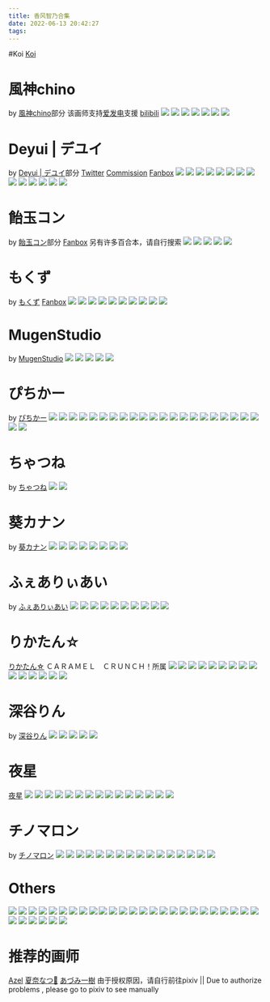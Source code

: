 ```yaml
---
title: 香风智乃合集
date: 2022-06-13 20:42:27
tags:
---
```


#Koi
[Koi](https://www.pixiv.net/users/330328)

# 風神chino
by [風神chino](https://www.pixiv.net/users/30236169)部分
该画师支持[爱发电](https://afdian.net/@fengsheng123)支援 [bilibili](https://space.bilibili.com/28128521)
![](https://pixiv.lolicon.cyou/img-original/img/2022/05/25/18/13/14/98594338_p0.jpg)
![](https://pixiv.lolicon.cyou/img-original/img/2022/04/20/14/40/59/97754265_p0.png)
![](https://pixiv.lolicon.cyou/img-original/img/2021/12/30/17/58/41/95135573_p0.jpg)
![](https://pixiv.lolicon.cyou/img-original/img/2021/09/07/13/35/03/92573335_p0.jpg)
![](https://pixiv.lolicon.cyou/img-original/img/2021/09/02/19/12/53/92454793_p0.png)
![](https://pixiv.lolicon.cyou/img-original/img/2020/10/12/20/55/55/84974113_p0.jpg)
![](https://pixiv.lolicon.cyou/img-original/img/2021/01/20/22/45/04/87186298_p0.jpg)

# Deyui | デユイ
by [Deyui | デユイ](https://www.pixiv.net/users/14881241)部分
[Twitter](https://twitter.com/xdeyuix) [Commission](https://deyui-art.tumblr.com/work) [Fanbox](https://deyui.fanbox.cc/)
[![](https://pixiv.lolicon.cyou/img-original/img/2022/04/01/08/24/41/97319115_p0.jpg)](https://www.pixiv.net/artworks/97319115)
[![](https://pixiv.lolicon.cyou/img-original/img/2021/12/04/00/22/56/94544966_p0.jpg)](https://www.pixiv.net/artworks/94544966)
[![](https://pixiv.lolicon.cyou/img-original/img/2021/03/18/19/21/19/88535270_p0.jpg)](https://www.pixiv.net/artworks/88535270)
[![](https://pixiv.lolicon.cyou/img-original/img/2021/02/21/19/09/23/87942994_p0.jpg)](https://www.pixiv.net/artworks/87942994)
[![](https://pixiv.lolicon.cyou/img-original/img/2020/09/27/18/06/27/84649149_p0.jpg)](https://www.pixiv.net/artworks/84649149)
[![](https://pixiv.lolicon.cyou/img-original/img/2020/08/09/16/43/16/83552982_p0.jpg)](https://www.pixiv.net/artworks/83552982)
[![](https://pixiv.lolicon.cyou/img-original/img/2020/07/01/18/02/04/82685350_p0.jpg)](https://www.pixiv.net/artworks/82685350)
[![](https://pixiv.lolicon.cyou/img-original/img/2020/04/22/00/43/08/80966472_p0.png)](https://www.pixiv.net/artworks/80966472)
[![](https://pixiv.lolicon.cyou/img-original/img/2019/12/25/00/51/45/78469703_p0.jpg)](https://www.pixiv.net/artworks/78469703)
[![](https://pixiv.lolicon.cyou/img-original/img/2019/12/04/01/05/03/78128602_p0.jpg)](https://www.pixiv.net/artworks/78128602)
[![](https://pixiv.lolicon.cyou/img-original/img/2019/10/31/18/03/20/77572625_p0.jpg)](https://www.pixiv.net/artworks/77572625)
[![](https://pixiv.lolicon.cyou/img-original/img/2019/08/18/23/08/51/76334887_p0.png)](https://www.pixiv.net/artworks/76334887)
[![](https://pixiv.lolicon.cyou/img-original/img/2019/05/14/21/49/34/74728614_p0.png)](https://www.pixiv.net/artworks/74728614)
[![](https://pixiv.lolicon.cyou/img-original/img/2018/12/04/00/41/14/71951639_p0.jpg)](https://www.pixiv.net/artworks/71951639)

# 飴玉コン
by [飴玉コン](https://www.pixiv.net/users/1992163)部分
[Fanbox](https://www.pixiv.net/fanbox/creator/1992163)
另有许多百合本，请自行搜索
![](https://pixiv.lolicon.cyou/img-original/img/2022/05/06/14/20/46/98146176_p1.jpg)
![](https://pixiv.lolicon.cyou/img-original/img/2021/12/27/20/57/54/95069579_p0.jpg)
![](https://pixiv.lolicon.cyou/img-original/img/2021/12/04/00/17/50/94544812_p0.jpg)
![](https://pixiv.lolicon.cyou/img-original/img/2021/06/18/19/34/21/90638095_p0.jpg)
![](https://pixiv.lolicon.cyou/img-original/img/2021/06/18/19/36/01/90638131_p0.jpg)

# もくず
by [もくず](https://www.pixiv.net/users/4292709/artworks)
[Fanbox](https://mozukun43.fanbox.cc/)
![](https://www.pixiv.net/artworks/97146184)
![](https://pixiv.lolicon.cyou/img-original/img/2022/01/20/00/00/37/95639476_p0.jpg)
![](https://pixiv.lolicon.cyou/img-original/img/2022/03/12/21/49/42/96863262_p0.jpg)
![](https://pixiv.lolicon.cyou/img-original/img/2022/01/10/10/58/53/95429080_p0.jpg)
![](https://pixiv.lolicon.cyou/img-original/img/2020/12/04/00/02/29/86074640_p0.jpg)
![](https://pixiv.lolicon.cyou/img-original/img/2020/11/01/22/11/24/85398657_p0.jpg)
![](https://pixiv.lolicon.cyou/img-original/img/2020/07/06/19/19/37/82796913_p0.jpg)
![](https://pixiv.lolicon.cyou/img-original/img/2020/04/22/22/25/50/80985455_p0.jpg)
![](https://pixiv.lolicon.cyou/img-original/img/2020/02/24/23/29/40/79710260_p0.jpg)
![](https://pixiv.lolicon.cyou/img-original/img/2018/11/28/18/42/18/71870333_p0.jpg)

# MugenStudio
by [MugenStudio](https://www.pixiv.net/users/9649348)
![](https://pixiv.lolicon.cyou/img-original/img/2022/01/13/00/29/01/95488566_p0.jpg)
![](https://pixiv.lolicon.cyou/img-original/img/2021/08/09/00/42/50/91829683_p0.png)
![](https://pixiv.lolicon.cyou/img-original/img/2021/06/07/00/11/57/90380581_p0.png)
![](https://pixiv.lolicon.cyou/img-original/img/2021/03/30/00/07/27/88797685_p0.png)
![](https://pixiv.lolicon.cyou/img-original/img/2020/12/28/00/13/08/86589331_p0.png)

# ぴちかー
by [ぴちかー](https://www.pixiv.net/users/38405227)
![](https://pixiv.lolicon.cyou/img-original/img/2021/12/19/00/00/04/94861306_p0.png)
![](https://pixiv.lolicon.cyou/img-original/img/2022/01/10/19/00/01/95437948_p0.png)
![](https://pixiv.lolicon.cyou/img-original/img/2021/11/25/20/16/12/94367462_p0.png)
![](https://pixiv.lolicon.cyou/img-original/img/2021/10/31/00/00/01/93790724_p0.png)
![](https://pixiv.lolicon.cyou/img-original/img/2021/10/27/17/00/00/93717147_p0.png)
![](https://pixiv.lolicon.cyou/img-original/img/2021/05/21/19/25/23/89991855_p0.png)
![](https://pixiv.lolicon.cyou/img-original/img/2021/05/19/23/30/00/89956048_p0.png)
![](https://pixiv.lolicon.cyou/img-original/img/2021/02/24/19/28/50/88020685_p0.png)
![](https://pixiv.lolicon.cyou/img-original/img/2020/12/04/00/07/33/86074817_p0.png)
![](https://pixiv.lolicon.cyou/img-original/img/2020/11/14/18/55/02/85665259_p0.jpg)
![](https://pixiv.lolicon.cyou/img-original/img/2020/11/14/18/55/02/85665259_p1.jpg)
![](https://pixiv.lolicon.cyou/img-original/img/2020/11/14/18/55/02/85665259_p3.jpg)
![](https://pixiv.lolicon.cyou/img-original/img/2020/11/14/18/55/02/85665259_p4.jpg)
![](https://pixiv.lolicon.cyou/img-original/img/2020/08/16/00/00/04/83708075_p0.png)
![](https://pixiv.lolicon.cyou/img-original/img/2020/06/24/08/53/01/82528992_p0.png)
![](https://pixiv.lolicon.cyou/img-original/img/2020/04/24/20/50/08/81029831_p0.png)
![](https://pixiv.lolicon.cyou/img-original/img/2020/04/14/00/00/09/80774563_p0.png)
![](https://pixiv.lolicon.cyou/img-original/img/2019/08/23/11/09/39/76411829_p0.jpg)
![](https://pixiv.lolicon.cyou/img-original/img/2019/08/23/11/09/39/76411829_p1.jpg)
![](https://pixiv.lolicon.cyou/img-original/img/2019/08/23/11/09/39/76411829_p2.jpg)
![](https://pixiv.lolicon.cyou/img-original/img/2019/08/23/11/09/39/76411829_p4.jpg)
![](https://pixiv.lolicon.cyou/img-original/img/2019/03/20/17/51/49/73779752_p0.jpg)
![](https://pixiv.lolicon.cyou/img-original/img/2019/03/06/11/16/39/73537275_p0.jpg)

# ちゃつね
by [ちゃつね](https://www.pixiv.net/users/766937)
![](https://pixiv.lolicon.cyou/img-original/img/2021/03/27/16/27/56/88737237_p0.jpg)
![](https://pixiv.lolicon.cyou/img-original/img/2018/10/13/09/00/08/71155516_p0.jpg)

# 葵カナン
by [葵カナン](https://www.pixiv.net/users/12358)
![](https://pixiv.lolicon.cyou/img-original/img/2020/07/12/23/01/25/82935368_p0.jpg)
![](https://pixiv.lolicon.cyou/img-original/img/2020/07/02/22/50/20/82710966_p0.jpg)
![](https://pixiv.lolicon.cyou/img-original/img/2020/06/26/23/00/44/82580442_p0.jpg)
![](https://pixiv.lolicon.cyou/img-original/img/2020/06/23/22/09/57/82520297_p0.jpg)
![](https://pixiv.lolicon.cyou/img-original/img/2017/08/23/21/00/55/64580628_p0.jpg)
![](https://pixiv.lolicon.cyou/img-original/img/2015/12/04/20/46/59/53878145_p0.jpg)
![](https://pixiv.lolicon.cyou/img-original/img/2015/04/18/20/38/20/49903088_p0.jpg)
![](https://pixiv.lolicon.cyou/img-original/img/2015/02/20/20/49/23/48865333_p0.jpg)

# ふぇありぃあい
by [ふぇありぃあい](https://www.pixiv.net/users/1055457)
![](https://pixiv.lolicon.cyou/img-original/img/2022/06/10/14/08/37/98950799_p0.jpg)
![](https://pixiv.lolicon.cyou/img-original/img/2021/12/04/18/58/45/94560043_p0.jpg)
![](https://pixiv.lolicon.cyou/img-original/img/2021/05/08/13/31/54/89688479_p0.jpg)
![](https://pixiv.lolicon.cyou/img-original/img/2021/02/24/18/16/59/88019201_p0.jpg)
![](https://pixiv.lolicon.cyou/img-original/img/2021/01/14/22/19/29/87050688_p0.jpg)
![](https://pixiv.lolicon.cyou/img-original/img/2020/08/21/19/07/55/83834836_p0.jpg)
![](https://pixiv.lolicon.cyou/img-original/img/2019/08/03/00/03/17/76043613_p0.jpg)
![](https://pixiv.lolicon.cyou/img-original/img/2018/04/22/19/37/26/68353500_p0.jpg)
![](https://pixiv.lolicon.cyou/img-original/img/2019/02/21/00/00/40/73297246_p0.jpg)
![](https://pixiv.lolicon.cyou/img-original/img/2018/08/02/18/08/49/69982274_p0.jpg)

# りかたん☆
[りかたん☆](https://www.pixiv.net/users/28838) ＣＡＲＡＭＥＬ　ＣＲＵＮＣＨ！所属
![](https://pixiv.lolicon.cyou/img-original/img/2022/01/03/06/16/38/95258362_p0.jpg)
![](https://pixiv.lolicon.cyou/img-original/img/2020/11/08/00/00/01/85526311_p0.jpg)
![](https://pixiv.lolicon.cyou/img-original/img/2020/06/08/00/00/12/82169860_p0.jpg)
![](https://pixiv.lolicon.cyou/img-original/img/2020/04/17/00/00/11/80840483_p0.jpg)
![](https://pixiv.lolicon.cyou/img-original/img/2019/12/17/00/00/08/78331310_p0.jpg)
![](https://pixiv.lolicon.cyou/img-original/img/2019/12/16/00/00/08/78315977_p0.jpg)
![](https://pixiv.lolicon.cyou/img-original/img/2019/12/15/00/00/09/78296304_p0.jpg)
![](https://pixiv.lolicon.cyou/img-original/img/2019/10/25/00/12/27/77462437_p0.jpg)
![](https://pixiv.lolicon.cyou/img-original/img/2019/09/25/00/14/57/76954283_p0.jpg)
![](https://pixiv.lolicon.cyou/img-original/img/2019/09/24/00/30/02/76939639_p0.jpg)
![](https://pixiv.lolicon.cyou/img-original/img/2019/05/25/00/05/12/74885796_p0.jpg)
![](https://pixiv.lolicon.cyou/img-original/img/2018/11/28/00/00/05/71862189_p0.jpg)
![](https://pixiv.lolicon.cyou/img-original/img/2018/11/01/00/30/28/71446931_p0.jpg)
![](https://pixiv.lolicon.cyou/img-original/img/2017/09/22/17/43/04/65082109_p0.jpg)
![](https://pixiv.lolicon.cyou/img-original/img/2018/07/31/00/00/08/69940661_p0.jpg)

# 深谷りん 
by [深谷りん](https://www.pixiv.net/users/76840940)
![](https://pixiv.lolicon.cyou/img-original/img/2022/06/12/21/30/46/99010222_p0.jpg)
![](https://pixiv.lolicon.cyou/img-original/img/2022/02/27/22/46/13/96567523_p0.jpg)
![](https://pixiv.lolicon.cyou/img-original/img/2022/02/02/23/06/46/95956920_p0.jpg)
![](https://pixiv.lolicon.cyou/img-original/img/2022/01/22/23/04/59/95703302_p0.jpg)
![](https://pixiv.lolicon.cyou/img-original/img/2022/01/05/16/43/22/95316775_p0.jpg)

# 夜星
[夜星](https://www.pixiv.net/users/11071460)
![](https://pixiv.lolicon.cyou/img-original/img/2021/12/04/12/06/04/94552927_p0.jpg)
![](https://pixiv.lolicon.cyou/img-original/img/2021/10/28/01/47/35/93728451_p0.jpg)
![](https://pixiv.lolicon.cyou/img-original/img/2021/09/11/00/04/43/92652085_p0.jpg)
![](https://pixiv.lolicon.cyou/img-original/img/2021/06/29/00/22/03/90881643_p0.jpg)
![](https://pixiv.lolicon.cyou/img-original/img/2021/05/16/16/46/49/89880233_p0.jpg)
![](https://pixiv.lolicon.cyou/img-original/img/2021/05/13/16/52/19/89807820_p0.jpg)
![](https://pixiv.lolicon.cyou/img-original/img/2021/04/14/16/13/06/89146013_p0.jpg)
![](https://pixiv.lolicon.cyou/img-original/img/2021/03/14/00/10/44/88427488_p0.jpg)
![](https://pixiv.lolicon.cyou/img-original/img/2021/01/06/15/38/03/86860374_p0.jpg)
![](https://pixiv.lolicon.cyou/img-original/img/2020/12/04/15/22/53/86083927_p0.jpg)
![](https://pixiv.lolicon.cyou/img-original/img/2020/10/11/00/23/57/84933329_p0.jpg)
![](https://pixiv.lolicon.cyou/img-original/img/2020/09/16/14/53/04/84408492_p0.jpg)
![](https://pixiv.lolicon.cyou/img-original/img/2020/08/11/14/40/40/83601270_p0.jpg)
![](https://pixiv.lolicon.cyou/img-original/img/2020/04/24/14/45/25/81022720_p0.jpg)
![](https://pixiv.lolicon.cyou/img-original/img/2020/01/03/14/57/53/78683420_p0.jpg)

# チノマロン
by [チノマロン](https://www.pixiv.net/users/21479436)
![](https://pixiv.lolicon.cyou/img-original/img/2022/05/29/19/00/00/98690198_p0.jpg)
![](https://pixiv.lolicon.cyou/img-original/img/2022/05/02/19/00/02/98048525_p0.jpg)
![](https://pixiv.lolicon.cyou/img-original/img/2022/04/15/19/00/02/97641877_p0.jpg)
![](https://pixiv.lolicon.cyou/img-original/img/2022/04/03/19/00/06/97379175_p0.jpg)
![](https://pixiv.lolicon.cyou/img-original/img/2022/03/30/19/00/01/97282046_p0.jpg)
![](https://pixiv.lolicon.cyou/img-original/img/2022/03/24/19/00/00/97142260_p0.jpg)
![](https://pixiv.lolicon.cyou/img-original/img/2022/03/02/19/00/00/96629769_p0.jpg)
![](https://pixiv.lolicon.cyou/img-original/img/2022/02/16/19/00/01/96300365_p0.jpg)
![](https://pixiv.lolicon.cyou/img-original/img/2021/11/03/19/00/01/93893570_p0.jpg)
![](https://pixiv.lolicon.cyou/img-original/img/2021/10/23/19/00/01/93631013_p0.jpg)
![](https://pixiv.lolicon.cyou/img-original/img/2021/09/24/19/00/04/92982734_p0.jpg)
![](https://pixiv.lolicon.cyou/img-original/img/2021/06/26/19/00/01/90822974_p0.jpg)
![](https://pixiv.lolicon.cyou/img-original/img/2021/05/16/19/00/00/89883757_p0.jpg)
![](https://pixiv.lolicon.cyou/img-original/img/2021/01/17/19/00/01/87116426_p0.jpg)
![](https://pixiv.lolicon.cyou/img-original/img/2020/05/30/18/30/02/81964688_p0.jpg)
![](https://pixiv.lolicon.cyou/img-original/img/2020/08/22/19/00/01/83858141_p0.jpg)

# Others
![](https://pixiv.lolicon.cyou/img-original/img/2015/09/27/07/15/20/52735806_p0.jpg)
![](https://pixiv.lolicon.cyou/img-original/img/2015/12/04/18/09/01/53876008_p0.jpg)
![](https://pixiv.lolicon.cyou/img-original/img/2019/08/01/01/40/31/76011732_p0.jpg)
![](https://pixiv.lolicon.cyou/img-original/img/2019/12/04/00/00/13/78127108_p0.jpg)
![](https://pixiv.lolicon.cyou/img-original/img/2020/08/22/00/00/03/83841991_p0.jpg)
![](https://pixiv.lolicon.cyou/img-original/img/2020/09/29/07/01/03/84683390_p0.jpg)
![](https://pixiv.lolicon.cyou/img-original/img/2020/09/03/04/54/52/84111554_p0.jpg)
![](https://pixiv.lolicon.cyou/img-original/img/2020/07/17/23/19/33/83037103_p0.jpg)
![](https://pixiv.lolicon.cyou/img-original/img/2022/05/13/19/56/42/98315826_p0.png)
![](https://pixiv.lolicon.cyou/img-original/img/2022/06/08/09/43/07/98907426_p0.jpg)
![](https://pixiv.lolicon.cyou/img-original/img/2021/10/13/18/50/39/93420208_p0.png)
![](https://pixiv.lolicon.cyou/img-original/img/2021/12/04/01/13/47/94546106_p0.jpg)
![](https://pixiv.lolicon.cyou/img-original/img/2021/12/04/00/28/26/94545119_p0.png)
![](https://pixiv.lolicon.cyou/img-original/img/2021/12/04/20/08/59/94561563_p0.jpg)
![](https://pixiv.lolicon.cyou/img-original/img/2021/12/04/23/55/38/94567828_p0.jpg)
![](https://pixiv.lolicon.cyou/img-original/img/2021/12/04/11/53/40/94552685_p0.jpg)
![](https://pixiv.lolicon.cyou/img-original/img/2021/12/16/18/12/28/94812321_p0.jpg)
![](https://pixiv.lolicon.cyou/img-original/img/2021/12/04/00/00/43/94544050_p0.png)
![](https://pixiv.lolicon.cyou/img-original/img/2022/02/19/19/00/00/96367752_p0.png)
![](https://pixiv.lolicon.cyou/img-original/img/2016/03/27/02/48/59/56030279_p0.png)
![](https://pixiv.lolicon.cyou/img-original/img/2015/09/27/23/30/41/52751804_p0.jpg)
![](https://pixiv.lolicon.cyou/img-original/img/2014/05/08/21/37/03/43382322_p0.jpg)
![](https://pixiv.lolicon.cyou/img-original/img/2018/11/24/21/00/48/71814062_p0.jpg)
![](https://pixiv.lolicon.cyou/img-original/img/2020/06/07/01/15/08/82143366_p0.png)
![](https://pixiv.lolicon.cyou/img-original/img/2017/03/18/03/44/39/61965296_p0.png)
![](https://pixiv.lolicon.cyou/img-original/img/2021/12/04/19/00/00/94560080_p0.png)
![](https://pixiv.lolicon.cyou/img-original/img/2021/12/24/11/26/22/94935525_p0.png)
![](https://pixiv.lolicon.cyou/img-original/img/2022/06/05/12/29/36/98840616_p0.png)
![](https://pixiv.lolicon.cyou/img-original/img/2022/06/11/15/09/50/98974775_p0.png)
![](https://pixiv.lolicon.cyou/img-original/img/2022/06/08/00/03/17/98901317_p0.png)
![](https://pixiv.lolicon.cyou/img-original/img/2020/05/11/21/22/19/81490722_p0.png)

# 推荐的画师
[Azel](https://www.pixiv.net/users/2416323)
[夏奈なつ💊](https://www.pixiv.net/users/3115085)
[あづみ一樹](https://www.pixiv.net/users/326359)
由于授权原因，请自行前往pixiv || Due to authorize problems , please go to pixiv to see manually